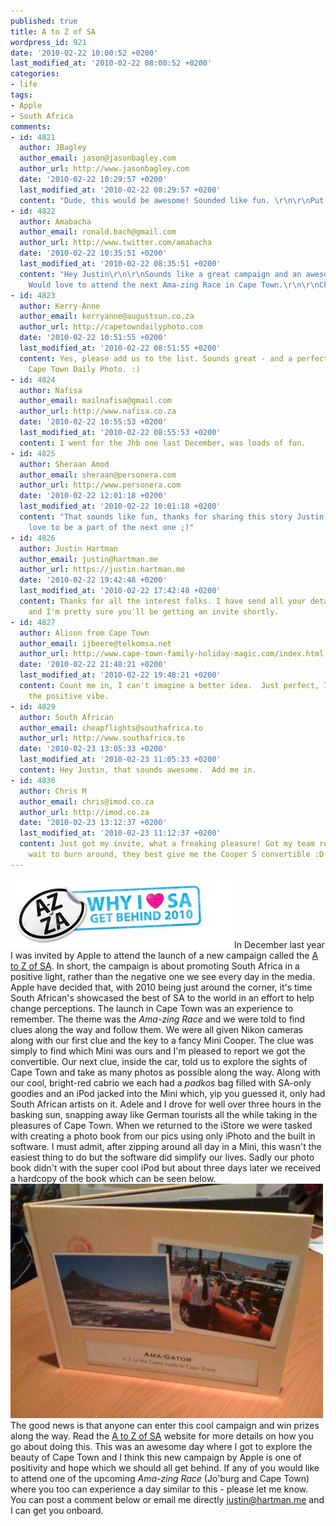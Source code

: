 ```yaml
---
published: true
title: A to Z of SA
wordpress_id: 921
date: '2010-02-22 10:00:52 +0200'
last_modified_at: '2010-02-22 08:00:52 +0200'
categories:
- life
tags:
- Apple
- South Africa
comments:
- id: 4821
  author: JBagley
  author_email: jason@jasonbagley.com
  author_url: http://www.jasonbagley.com
  date: '2010-02-22 10:29:57 +0200'
  last_modified_at: '2010-02-22 08:29:57 +0200'
  content: "Dude, this would be awesome! Sounded like fun. \r\n\r\nPut my name down!"
- id: 4822
  author: Amabacha
  author_email: ronald.bach@gmail.com
  author_url: http://www.twitter.com/amabacha
  date: '2010-02-22 10:35:51 +0200'
  last_modified_at: '2010-02-22 08:35:51 +0200'
  content: "Hey Justin\r\n\r\nSounds like a great campaign and an awesome day out.
    Would love to attend the next Ama-zing Race in Cape Town.\r\n\r\nCheers\r\nAma-bacha!"
- id: 4823
  author: Kerry-Anne
  author_email: kerryanne@augustsun.co.za
  author_url: http://capetowndailyphoto.com
  date: '2010-02-22 10:51:55 +0200'
  last_modified_at: '2010-02-22 08:51:55 +0200'
  content: Yes, please add us to the list. Sounds great - and a perfect match for
    Cape Town Daily Photo. :)
- id: 4824
  author: Nafisa
  author_email: mailnafisa@gmail.com
  author_url: http://www.nafisa.co.za
  date: '2010-02-22 10:55:53 +0200'
  last_modified_at: '2010-02-22 08:55:53 +0200'
  content: I went for the Jhb one last December, was loads of fun.
- id: 4825
  author: Sheraan Amod
  author_email: sheraan@personera.com
  author_url: http://www.personera.com
  date: '2010-02-22 12:01:18 +0200'
  last_modified_at: '2010-02-22 10:01:18 +0200'
  content: "That sounds like fun, thanks for sharing this story Justin!\r\n\r\nI'd
    love to be a part of the next one ;)"
- id: 4826
  author: Justin Hartman
  author_email: justin@hartman.me
  author_url: https://justin.hartman.me
  date: '2010-02-22 19:42:48 +0200'
  last_modified_at: '2010-02-22 17:42:48 +0200'
  content: Thanks for all the interest folks. I have send all your details on Apple
    and I'm pretty sure you'll be getting an invite shortly.
- id: 4827
  author: Alison from Cape Town
  author_email: ijbeere@telkomsa.net
  author_url: http://www.cape-town-family-holiday-magic.com/index.html
  date: '2010-02-22 21:48:21 +0200'
  last_modified_at: '2010-02-22 19:48:21 +0200'
  content: Count me in, I can't imagine a better idea.  Just perfect, I love finding
    the positive vibe.
- id: 4829
  author: South African
  author_email: cheapflights@southafrica.to
  author_url: http://www.southafrica.to
  date: '2010-02-23 13:05:33 +0200'
  last_modified_at: '2010-02-23 11:05:33 +0200'
  content: Hey Justin, that sounds awesome.  Add me in.
- id: 4830
  author: Chris M
  author_email: chris@imod.co.za
  author_url: http://imod.co.za
  date: '2010-02-23 13:12:37 +0200'
  last_modified_at: '2010-02-23 11:12:37 +0200'
  content: Just got my invite, what a freaking pleasure! Got my team ready and can't
    wait to burn around, they best give me the Cooper S convertible :D
---
```

<img src="/assets/images/uploads/2010/02/Screen-shot-2010-02-21-at-8.53.35-PM.png" alt="Image" title="A to Z of SA" width="358" height="111" class="alignleft size-full wp-image-922" />In December last year I was invited by Apple to attend the launch of a new campaign called the <a href="http://www.az-za.co.za/">A to Z of SA</a>. In short, the campaign is about promoting South Africa in a positive light, rather than the negative one we see every day in the media. Apple have decided that, with 2010 being just around the corner, it's time South African's showcased the best of SA to the world in an effort to help change perceptions.
The launch in Cape Town was an experience to remember. The theme was the <em>Ama-zing Race</em> and we were told to find clues along the way and follow them. We were all given Nikon cameras along with our first clue and the key to a fancy Mini Cooper. The clue was simply to find which Mini was ours and I'm pleased to report we got the convertible.
Our next clue, inside the car, told us to explore the sights of Cape Town and take as many photos as possible along the way. Along with our cool, bright-red cabrio we each had a <em>padkos</em> bag filled with SA-only goodies and an iPod jacked into the Mini which, yip you guessed it, only had South African artists on it.
Adele and I drove for well over three hours in the basking sun, snapping away like German tourists all the while taking in the pleasures of Cape Town.
When we returned to the iStore we were tasked with creating a photo book from our pics using only iPhoto and the built in software. I must admit, after zipping around all day in a Mini, this wasn't the easiest thing to do but the software did simplify our lives. Sadly our photo book didn't with the super cool iPod but about three days later we received a hardcopy of the book which can be seen below.
<img src="/assets/images/uploads/2010/02/IMG_0670-500x375.jpg" alt="Image" title="" width="500" height="375" class="alignnone size-medium wp-image-925" />
The good news is that anyone can enter this cool campaign and win prizes along the way. Read the <a href="http://www.az-za.co.za/">A to Z of SA</a> website for more details on how you go about doing this.
This was an awesome day where I got to explore the beauty of Cape Town and I think this new campaign by Apple is one of positivity and hope which we should all get behind. If any of you would like to attend one of the upcoming <em>Ama-zing Race</em> (Jo'burg and Cape Town) where you too can experience a day similar to this - please let me know. You can post a comment below or email me directly justin@hartman.me and I can get you onboard.
